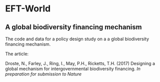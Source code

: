# EFT-World
## A global biodiversity financing mechanism

The code and data for a policy design study on a a global biodiversity financing mechanism.

The article:

Droste, N., Farley, J., Ring, I., May, P.H., Ricketts, T.H. (2017)
Designing a global mechanism for intergovernmental biodiversity financing.
*In preparation for submission to Nature*
